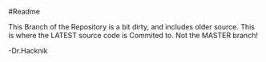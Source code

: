 #Readme

This Branch of the Repository is a bit dirty, and includes older source.
This is where the LATEST source code is Commited to. Not the MASTER branch! 

-Dr.Hacknik
